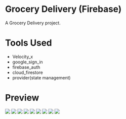 # Grocery Delivery (Firebase)

A Grocery Delivery project.

# Tools Used
- Velocity_x
- google_sign_in
- firebase_auth
- cloud_firestore
- provider(state management)


# Preview

![](img9.jpeg)
![](img8.jpeg)
![](img7.jpeg)
![](img6.jpeg)
![](img5.jpeg)
![](img4.jpeg)
![](img3.jpeg)
![](img2.jpeg)
![](img1.jpeg)
